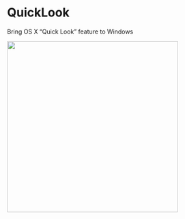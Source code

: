 # QuickLook
Bring OS X “Quick Look” feature to Windows

<img src="http://pooi.moe/QuickLook/sample.gif" width="400">
